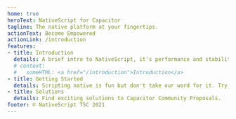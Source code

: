 ```yaml
---
home: true
heroText: NativeScript for Capacitor
tagline: The native platform at your fingertips.
actionText: Become Empowered
actionLink: /introduction
features:
- title: Introduction
  details: A brief intro to NativeScript, it's performance and stability.
  # context:
  #   someHTML: <a href="/introduction">Introduction</a>
- title: Getting Started
  details: Scripting native is fun but don't take our word for it. Try it!
- title: Solutions
  details: Find exciting solutions to Capacitor Community Proposals.
footer: © NativeScript TSC 2021
---
```


<!-- {{{ someHTML }}} -->